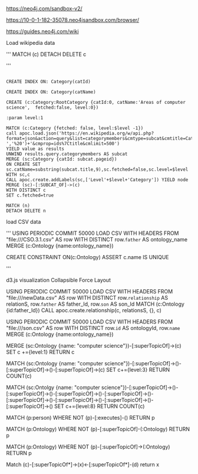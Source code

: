 https://neo4j.com/sandbox-v2/

https://10-0-1-182-35078.neo4jsandbox.com/browser/

https://guides.neo4j.com/wiki

Load wikipedia data

'''
MATCH (c) DETACH DELETE c

'''


```

CREATE INDEX ON: Category(catId)

CREATE INDEX ON: Category(catName)

CREATE (c:Category:RootCategory {catId:0, catName:'Areas of computer science',  fetched:false, level:0})

:param level:1

MATCH (c:Category {fetched: false, level:$level -1})
call apoc.load.json('https://en.wikipedia.org/w/api.php?format=json&action=query&list=categorymembers&cmtype=subcat&cmtitle=Category:'+replace(c.catName,' ','%20')+'&cmprop=ids%7Ctitle&cmlimit=500')
YIELD value	as results
UNWIND results.query.categorymembers AS subcat
MERGE (sc:Category {catId: subcat.pageid})
ON CREATE SET sc.catName=substring(subcat.title,9),sc.fetched=false,sc.level=$level
WITH sc,c
CALL apoc.create.addLabels(sc,['Level'+$level+'Category']) YIELD node
MERGE (sc)-[:SUBCAT_OF]->(c)
WITH DISTINCT c
SET c.fetched=true

MATCH (n)
DETACH DELETE n

```

load CSV data


'''
USING PERIODIC COMMIT 50000
LOAD CSV WITH HEADERS FROM "file:///CSO.3.1.csv" AS row
WITH DISTINCT row.`father` AS ontology_name
MERGE (c:Ontology {name:ontology_name})

CREATE CONSTRAINT ON(c:Ontology) ASSERT c.name IS UNIQUE

'''


d3.js visualization
Collapsible Force Layout




USING PERIODIC COMMIT 50000
LOAD CSV WITH HEADERS FROM "file:///newData.csv" AS row
WITH DISTINCT row.`relationship` AS relationS, row.`father` AS father_Id, row.`son` AS son_Id
MATCH (c:Ontology {id:father_Id}) 
CALL apoc.create.relationship(c, relationsS, {}, c)



USING PERIODIC COMMIT 50000
LOAD CSV WITH HEADERS FROM "file:///son.csv" AS row
WITH DISTINCT row.`id` AS ontologyId, row.`name`
MERGE (c:Ontology {name:ontology_name})


MERGE (sc:Ontology {name: "computer science"})-[:superTopicOf]->(c)
SET c +={level:1}
RETURN c

MATCH (sc:Ontology {name: "computer science"})-[:superTopicOf]->()-[:superTopicOf]->()-[:superTopicOf]->(c)
SET c+={level:3}
RETURN COUNT(c)

MATCH (sc:Ontolgy {name: "computer science"})-[:superTopicOf]->()-[:superTopicOf]->()-[:superTopicOf]->()-[:superTopicOf]->()-[:superTopicOf]->()-[:superTopicOf]->()-[:superTopicOf]->()-[:superTopicOf]->()
SET c+={level:8}
RETURN COUNT(c)


MATCH (p:person)
WHERE NOT (p)-[:executes]-()
RETURN p


MATCH (p:Ontology)
WHERE NOT (p)-[:superTopicOf]-(:Ontology)
RETURN p

MATCH (p:Ontology)
WHERE NOT (p)-[:superTopicOf]->(:Ontology)
RETURN p

Match (c)-[:superTopicOf*]->(x)<-[:superTopicOf*]-(d)
return x
